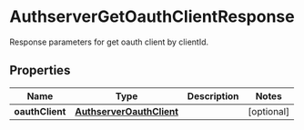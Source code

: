 

# AuthserverGetOauthClientResponse

Response parameters for get oauth client by clientId.

## Properties

| Name | Type | Description | Notes |
|------------ | ------------- | ------------- | -------------|
|**oauthClient** | [**AuthserverOauthClient**](AuthserverOauthClient.md) |  |  [optional] |




